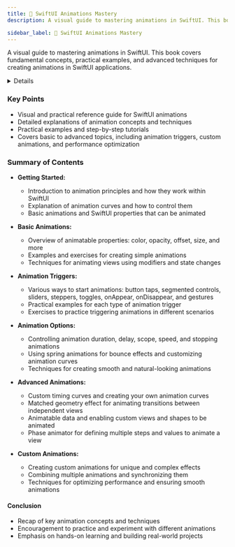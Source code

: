 ```yaml
---
title: 📘 SwiftUI Animations Mastery
description: A visual guide to mastering animations in SwiftUI. This book covers fundamental concepts, practical examples, and advanced techniques for creating animations in SwiftUI applications.

sidebar_label: 📘 SwiftUI Animations Mastery
---
```


A visual guide to mastering animations in SwiftUI. This book covers fundamental concepts, practical examples, and advanced techniques for creating animations in SwiftUI applications.

<details>

**URL:** https://www.bigmountainstudio.com/animations

**Published:** January 21, 2024  

**Authors:** `Mark Moeykens`

**Tags:**  
`SwiftUI`, `Animations`, `iOS Development`, `Programming`, `Visual Guide`

</details>

### Key Points
- Visual and practical reference guide for SwiftUI animations
- Detailed explanations of animation concepts and techniques
- Practical examples and step-by-step tutorials
- Covers basic to advanced topics, including animation triggers, custom animations, and performance optimization

### Summary of Contents
- **Getting Started:**
  - Introduction to animation principles and how they work within SwiftUI
  - Explanation of animation curves and how to control them
  - Basic animations and SwiftUI properties that can be animated

- **Basic Animations:**
  - Overview of animatable properties: color, opacity, offset, size, and more
  - Examples and exercises for creating simple animations
  - Techniques for animating views using modifiers and state changes

- **Animation Triggers:**
  - Various ways to start animations: button taps, segmented controls, sliders, steppers, toggles, onAppear, onDisappear, and gestures
  - Practical examples for each type of animation trigger
  - Exercises to practice triggering animations in different scenarios

- **Animation Options:**
  - Controlling animation duration, delay, scope, speed, and stopping animations
  - Using spring animations for bounce effects and customizing animation curves
  - Techniques for creating smooth and natural-looking animations

- **Advanced Animations:**
  - Custom timing curves and creating your own animation curves
  - Matched geometry effect for animating transitions between independent views
  - Animatable data and enabling custom views and shapes to be animated
  - Phase animator for defining multiple steps and values to animate a view

- **Custom Animations:**
  - Creating custom animations for unique and complex effects
  - Combining multiple animations and synchronizing them
  - Techniques for optimizing performance and ensuring smooth animations

#### Conclusion
- Recap of key animation concepts and techniques
- Encouragement to practice and experiment with different animations
- Emphasis on hands-on learning and building real-world projects

<LinkCard title="Link to Book" href="https://www.bigmountainstudio.com/animations" />